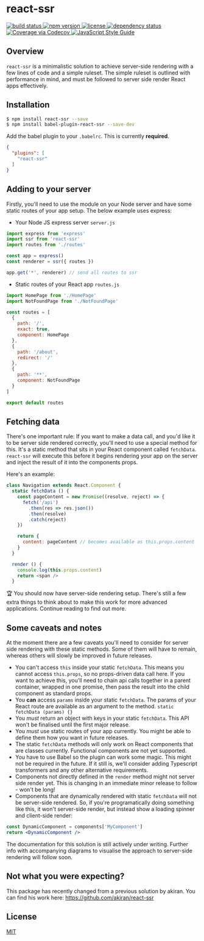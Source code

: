 # react-ssr

<a href="https://travis-ci.org/oayres/react-ssr">
  <img src="https://api.travis-ci.org/oayres/react-ssr.svg?branch=master" alt="build status">
</a>
<a href="https://www.npmjs.com/package/react-ssr">
  <img src="https://img.shields.io/npm/v/react-ssr.svg" alt="npm version">
</a>
<a href="https://github.com/oayres/react-ssr/blob/master/LICENSE.md">
  <img src="https://img.shields.io/npm/l/react-ssr.svg" alt="license">
</a>
<a href="https://david-dm.org/oayres/react-ssr">
  <img src="https://david-dm.org/oayres/react-ssr/status.svg" alt="dependency status">
</a>
<a href="https://codecov.io/github/oayres/react-ssr?branch=master">
  <img src="https://codecov.io/gh/oayres/react-ssr/branch/master/graph/badge.svg" alt="Coverage via Codecov" />
</a>
<a href="https://standardjs.com">
  <img src="https://img.shields.io/badge/code_style-standard-brightgreen.svg" alt="JavaScript Style Guide" />
</a>
<br>

## Overview

`react-ssr` is a minimalistic solution to achieve server-side rendering with a few lines of code and a simple ruleset. The simple ruleset is outlined with performance in mind, and must be followed to server side render React apps effectively.

## Installation

```sh
$ npm install react-ssr --save
$ npm install babel-plugin-react-ssr --save-dev
```

Add the babel plugin to your `.babelrc`. This is currently **required**.
```json
{
  "plugins": [
    "react-ssr"
  ]
}
```

## Adding to your server

Firstly, you'll need to use the module on your Node server and have some static routes of your app setup. The below example uses express:

- Your Node JS express server
`server.js`
```js
import express from 'express'
import ssr from 'react-ssr'
import routes from './routes'

const app = express()
const renderer = ssr({ routes })

app.get('*', renderer) // send all routes to ssr
```

- Static routes of your React app
`routes.js`
```js
import HomePage from './HomePage'
import NotFoundPage from './NotFoundPage'

const routes = [
  {
    path: '/',
    exact: true,
    component: HomePage
  },
  {
    path: '/about',
    redirect: '/'
  },
  {
    path: '**',
    component: NotFoundPage
  }
]

export default routes
```

## Fetching data

There's one important rule: If you want to make a data call, and you'd like it to be server side rendered correctly, you'll need to use a special method for this. It's a static method that sits in your React component called `fetchData`. `react-ssr` will execute this before it begins rendering your app on the server and inject the result of it into the components props.

Here's an example:

```js
class Navigation extends React.Component {
  static fetchData () {
    const pageContent = new Promise((resolve, reject) => {
      fetch('/api')
        .then(res => res.json())
        .then(resolve)
        .catch(reject)
    })

    return {
      content: pageContent // becomes available as this.props.content
    }
  }

  render () {
    console.log(this.props.content)
    return <span />
  }
```

🏆 You should now have server-side rendering setup. There's still a few extra things to think about to make this work for more advanced applications. Continue reading to find out more.

## Some caveats and notes

At the moment there are a few caveats you'll need to consider for server side rendering with these static methods. Some of them will have to remain, whereas others will slowly be improved in future releases.

- You can't access `this` inside your static `fetchData`. This means you cannot access `this.props`, so no props-driven data call here. If you want to achieve this, you'll need to chain api calls together in a parent container, wrapped in one promise, then pass the result into the child component as standard props.
- You **can** access `params` inside your static `fetchData`. The params of your React route are available as an argument to the method. `static fetchData (params) {}`
- You _must_ return an object with keys in your static `fetchData`. This API won't be finalised until the first major release.
- You _must_ use static routes of your app currently. You might be able to define them how you want in future releases.
- The static `fetchData` methods will only work on React components that are classes currently. Functional components are not yet supported.
- You have to use Babel so the plugin can work some magic. This might not be required in the future. If it still is, we'll consider adding Typescript transformers and any other alternative requirements.
- Components not directly defined in the `render` method might not server side render yet. This is changing in an immediate minor release to follow - won't be long!
- Components that are dynamically rendered with static `fetchData` will not be server-side rendered. So, if you're programatically doing something like this, it won't server-side render, but instead show a loading spinner and client-side render:
```jsx
const DynamicComponent = components['MyComponent']
return <DynamicComponent />
```

The documentation for this solution is still actively under writing. Further info with accompanying diagrams to visualise the approach to server-side rendering will follow soon.

## Not what you were expecting?

This package has recently changed from a previous solution by akiran. You can find his work here: https://github.com/akiran/react-ssr

## License

[MIT](https://github.com/oayres/react-ssr/blob/master/LICENSE.md)